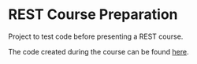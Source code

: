 # REST Course Preparation
Project to test code before presenting a REST course.

The code created during the course can be found [here](https://github.com/VictorRomano/rest-course).